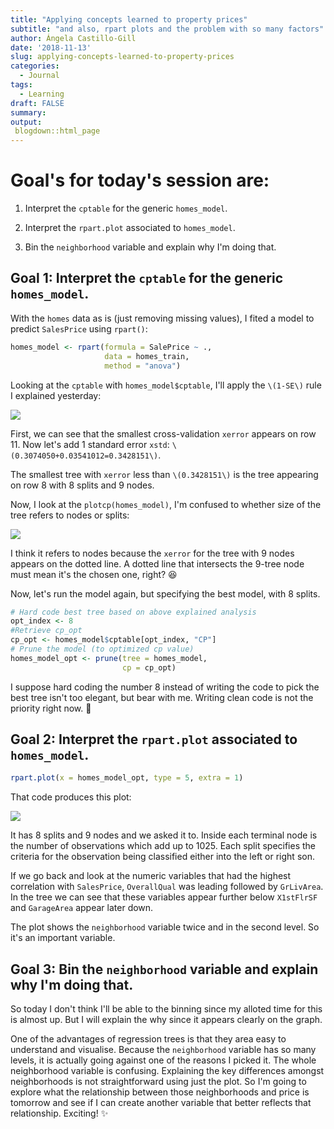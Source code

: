 ```yaml
---
title: "Applying concepts learned to property prices"
subtitle: "and also, rpart plots and the problem with so many factors"
author: Ángela Castillo-Gill
date: '2018-11-13'
slug: applying-concepts-learned-to-property-prices
categories:
  - Journal
tags: 
  - Learning
draft: FALSE
summary: 
output:
 blogdown::html_page
---
```


# Goal's for today's session are:

1. Interpret the `cptable` for the generic `homes_model`.

2. Interpret the `rpart.plot` associated to `homes_model`.

3. Bin the `neighborhood` variable and explain why I'm doing that.

## Goal 1: Interpret the `cptable` for the generic `homes_model`.

With the `homes` data as is (just removing missing values), I fited a model to predict `SalesPrice` using `rpart()`:



```r
homes_model <- rpart(formula = SalePrice ~ ., 
                     data = homes_train, 
                     method = "anova")
```

Looking at the `cptable` with `homes_model$cptable`, I'll apply the `\(1-SE\)` rule I explained yesterday: 

![](/note/Tues-13-11-2018_files/cptable_rawhomes.png)

First, we can see that the smallest cross-validation `xerror` appears on row 11. Now let's add 1 standard error `xstd`: `\(0.3074050+0.03541012=0.3428151\)`.

The smallest tree with `xerror` less than `\(0.3428151\)` is the tree appearing on row 8 with 8 splits and 9 nodes. 

Now, I look at the `plotcp(homes_model)`, I'm confused to whether size of the tree refers to nodes or splits:

![](/note/Tues-13-11-2018_files/cpplot_rawhomes.png)

I think it refers to nodes because the `xerror` for the tree with 9 nodes appears on the dotted line. A dotted line that intersects the 9-tree node must mean it's the chosen one, right? :laughing:

Now, let's run the model again, but specifying the best model, with 8 splits.


```r
# Hard code best tree based on above explained analysis
opt_index <- 8
#Retrieve cp_opt
cp_opt <- homes_model$cptable[opt_index, "CP"]
# Prune the model (to optimized cp value)
homes_model_opt <- prune(tree = homes_model, 
                         cp = cp_opt)
```

I suppose hard coding the number 8 instead of writing the code to pick the best tree isn't too elegant, but bear with me. Writing clean code is not the priority right now. :hankey:

## Goal 2: Interpret the `rpart.plot` associated to `homes_model`.


```r
rpart.plot(x = homes_model_opt, type = 5, extra = 1)
```

That code produces this plot: 

![](/note/Tues-13-11-2018_files/rpartplot_rawhomes.png)

It has 8 splits and 9 nodes and we asked it to. Inside each terminal node is the number of observations which add up to 1025. Each split specifies the criteria for the observation being classified either into the left or right son. 

If we go back and look at the numeric variables that had the highest correlation with `SalesPrice`, `OverallQual` was leading followed by `GrLivArea`. In the tree we can see that these variables appear further below `X1stFlrSF` and `GarageArea` appear later down. 

The plot shows the `neighborhood` variable twice and in the second level. So it's an important variable. 

## Goal 3: Bin the `neighborhood` variable and explain why I'm doing that.

So today I don't think I'll be able to the binning since my alloted time for this is almost up. But I will explain the why since it appears clearly on the graph.

One of the advantages of regression trees is that they area easy to understand and visualise. Because the `neighborhood` variable has so many levels, it is actually going against one of the reasons I picked it. The whole neighborhood variable is confusing. Explaining the key differences amongst neighborhoods is not straightforward using just the plot. So I'm going to explore what the relationship between those neighborhoods and price is tomorrow and see if I can create another variable that better reflects that relationship. Exciting! :sparkles:
